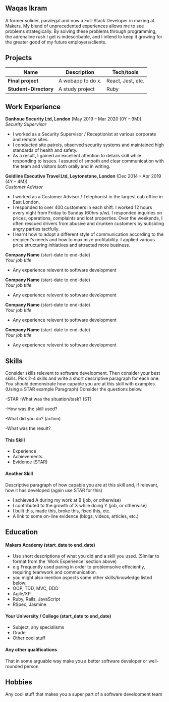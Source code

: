 ## Waqas Ikram

A former solider, paralegal and now a Full-Stack Developer in making at Makers. My blend of unprecedented experiences allows me to see problems strategically. By solving these problems through programming, the adrenaline rush I get is indescribable, and I intend to keep it growing for the greater good of my future employers/clients.

## Projects

| Name                         | Description       | Tech/tools        |
| ---------------------------- | ----------------- | ----------------- |
| **Final project**            | A webapp to do x. | React, Jest, etc. |
| **Student-Directory**        | A study project   | Ruby

## Work Experience

**Danhoue Security Ltd, London** (May 2019 – Mar 2020 (0Y – 9M))  
_Security Supervisor_

- I worked as a Security Supervisor / Receptionist at various corporate and remote sites. 
-	I conducted site patrols, observed security systems and maintained high standards of health and safety.  
-	As a result, I gained an excellent attention to details skill while responding to issues. I assured of smooth and clear     communication with the team and visitors both orally and in writing.


**Goldline Executive Travel Ltd, Leytonstone,  London** (Dec 2014 – Apr 2019 (4Y – 4M))  
_Customer Advisor_

-	I worked as a Customer Advisor / Telephonist in the largest cab office in East London. 
-	I responded to over 400 customers in each shift. I worked 12 hours every night from Friday to Sunday (60hrs p/w). I responded inquiries on prices, operations, complaints and lost properties. Over the weekends, I often rescued drivers from abusive and drunken customers by subsiding angry parties tactfully.   
-	I learnt how to adopt a different style of communication according to the recipient’s needs and how to maximize profitability. I applied various price structuring initiatives and attracted more business.

**Company Name** (start-date to end-date)  
_Your job title_

- Any experience relevent to software development

**Company Name** (start-date to end-date)  
_Your job title_

- Any experience relevent to software development

**Company Name** (start-date to end-date)  
_Your job title_

- Any experience relevent to software development

**Company Name** (start-date to end-date)  
_Your job title_

- Any experience relevent to software development


## Skills

Consider skills relevent to software development. Then consider your best skills. Pick 2-4 skills and write a short descriptive paragraph for each one. You should demonstrate how capable you are at this skill with examples.
(Using a STAR example Paragraph) Consider the questions below.

-STAR
-What was the situation/task? (ST)

-How was the skill used?

-What did you do? (action)

-What was the result?


#### This Skill

- Experience
- Achievements
- Evidence (STAR)

#### Another Skill

Descriptive paragraph of how capable you are at this skill and, if relevant, how it has developed (again use STAR for this)

- I achieved A during my work at B (job, or otherwise)
- I contributed to the growth of X while doing Y (job, or otherwise)
- I built this, made this, broke this, fixed this, etc.
- A link to some on-line evidence (blogs, videos, articles, etc.)

## Education

#### Makers Academy (start_date to end_date)
- Use short descriptions of what you did and a skill you used. (Similar to format from the 'Work Experience' section above)
- e.g Frequently used paring in order to problemsolve effeciently, requiring teamwork and communication.
- you might also mention aspects some other skills/knowledge listed below: 
- OOP, TDD, MVC, DDD
- Agile/XP
- Ruby, Rails, JavaScript
- RSpec, Jasmine

#### Your University / College (start_date to end_date)

- Subject, any specialisms
- Grade
- Other cool stuff

#### Any other qualifications

That in some arguable way make you a better software developer or well-rounded person

## Hobbies

Any cool stuff that makes you a super part of a software development team
